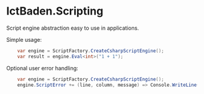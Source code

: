 # IctBaden.Scripting
Script engine abstraction easy to use in applications.

Simple usage:

```csharp
	var engine = ScriptFactory.CreateCsharpScriptEngine();
	var result = engine.Eval<int>("1 + 1");
```

Optional user error handling:
```csharp
	var engine = ScriptFactory.CreateCsharpScriptEngine();
	engine.ScriptError += (line, column, message) => Console.WriteLine($"({line},{column}): {message})");
```


